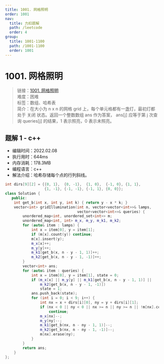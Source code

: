 ```yaml
---
title: 1001. 网格照明
order: 1001
nav:
  title: 力扣题解
  path: /leetcode
  order: 4
group:
  title: 1001-1100
  path: /1001-1100
  order: 1001
---
```


# 1001. 网格照明

> 链接：[1001. 网格照明](https://leetcode-cn.com/problems/grid-illumination/)  
> 难度：困难  
> 标签：数组、哈希表  
> 简介：在大小为 n x n 的网格 grid 上，每个单元格都有一盏灯，最初灯都处于 关闭 状态。返回一个整数数组 ans 作为答案， ans[j] 应等于第 j 次查询 queries[j] 的结果，1 表示照亮，0 表示未照亮。

## 题解 1 - c++

- 编辑时间：2022.02.08
- 执行用时：644ms
- 内存消耗：178.3MB
- 编程语言：c++
- 解法介绍：哈希存储每个点的行列斜线。

```c++
int dirs[9][2] = {{0, 1},  {0, -1},  {1, 0},  {-1, 0}, {1, 1},
                  {1, -1}, {-1, -1}, {-1, 1}, {0, 0}};
class Solution {
   public:
    int get_b(int x, int y, int k) { return y - x * k; }
    vector<int> gridIllumination(int n, vector<vector<int>>& lamps,
                                 vector<vector<int>>& queries) {
        unordered_map<int, unordered_set<int>> m;
        unordered_map<int, int> m_x, m_y, m_k1, m_k2;
        for (auto& item : lamps) {
            int x = item[0], y = item[1];
            if (m[x].count(y)) continue;
            m[x].insert(y);
            m_x[x]++;
            m_y[y]++;
            m_k1[get_b(x, n - y - 1, 1)]++;
            m_k2[get_b(x, n - y - 1, -1)]++;
        }
        vector<int> ans;
        for (auto& item : queries) {
            int x = item[0], y = item[1], state = 0;
            if (m_x[x] || m_y[y] || m_k1[get_b(x, n - y - 1, 1)] ||
                m_k2[get_b(x, n - y - 1, -1)])
                state = 1;
            ans.push_back(state);
            for (int i = 0; i < 9; i++) {
                int nx = x + dirs[i][0], ny = y + dirs[i][1];
                if (nx < 0 || ny < 0 || nx >= n || ny >= n || !m[nx].count(ny))
                    continue;
                m_x[nx]--;
                m_y[ny]--;
                m_k1[get_b(nx, n - ny - 1, 1)]--;
                m_k2[get_b(nx, n - ny - 1, -1)]--;
                m[nx].erase(ny);
            }
        }
        return ans;
    }
};
```
